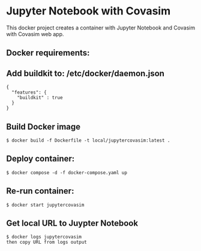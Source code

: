# Jupyter Notebook with Covasim

This docker project creates a container with Jupyter Notebook and Covasim with Covasim web app.

Docker requirements:
---

Add buildkit to: /etc/docker/daemon.json
---
```
{
  "features": {
    "buildkit" : true
  }
}
```

Build Docker image
---

```
$ docker build -f Dockerfile -t local/jupytercovasim:latest .
```

Deploy container:
---

```
$ docker compose -d -f docker-compose.yaml up
```

Re-run container:
---

```
$ docker start jupytercovasim
```

Get local URL to Juypter Notebook
---

```
$ docker logs jupytercovasim
then copy URL from logs output
```
